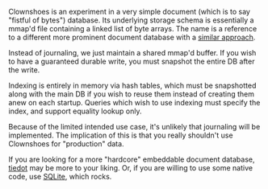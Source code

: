 Clownshoes is an experiment in a very simple document (which is to say "fistful of bytes") database.  Its underlying storage schema is essentially a mmap'd file containing a linked list of byte arrays.  The name is a reference to a different more prominent document database with a [similar approach](http://nyeggen.com/post/2013-11-25-clownshoes-an-enterprise-grade-etc-etc-document-store/).

Instead of journaling, we just maintain a shared mmap'd buffer.  If you wish to have a guaranteed durable write, you must snapshot the entire DB after the write.

Indexing is entirely in memory via hash tables, which must be snapshotted along with the main DB if you wish to reuse them instead of creating them anew on each startup.  Queries which wish to use indexing must specify the index, and support equality lookup only.

Because of the limited intended use case, it's unlikely that journaling will be implemented.  The implication of  this is that you really shouldn't use Clownshoes for "production" data.

If you are looking for a more "hardcore" embeddable document database, [tiedot](https://github.com/HouzuoGuo/tiedot) may be more to your liking.  Or, if you are willing to use some native code, use [SQLite](https://github.com/mattn/go-sqlite3), which rocks.
